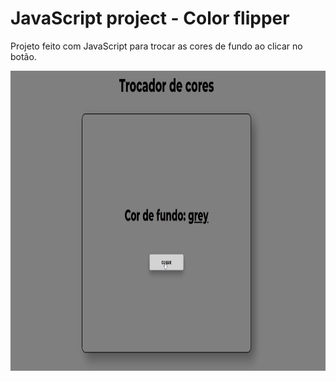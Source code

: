 # JavaScript project - Color flipper
Projeto feito com JavaScript para trocar as cores de fundo ao clicar no botão.
</hr>
<img src="./gif_cores.gif" alt="gif_cores" width="640" height="480px">
